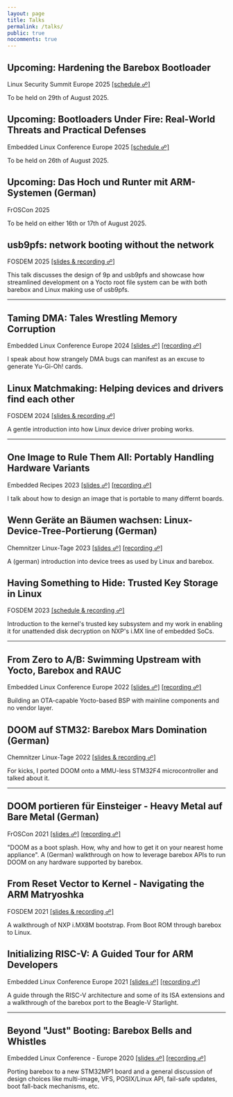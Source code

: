 ```yaml
---
layout: page
title: Talks
permalink: /talks/
public: true
nocomments: true
---
```


## Upcoming: Hardening the Barebox Bootloader

Linux Security Summit Europe 2025
[\[schedule ☍\]](https://lsseu2025.sched.com/event/25GEc/hardening-the-barebox-bootloader-ahmad-fatoum-pengutronix?iframe=no&w=100)

To be held on 29th of August 2025.

## Upcoming: Bootloaders Under Fire: Real-World Threats and Practical Defenses

Embedded Linux Conference Europe 2025
[\[schedule ☍\]](https://osseu2025.sched.com/event/25VqL/bootloaders-under-fire-real-world-threats-and-practical-defenses-ahmad-fatoum-pengutronix?iframe=yes&w=100%&sidebar=yes&bg=no)

To be held on 26th of August 2025.

## Upcoming: Das Hoch und Runter mit ARM-Systemen (German)

FrOSCon 2025

To be held on either 16th or 17th of August 2025.

## usb9pfs: network booting without the network

FOSDEM 2025
[\[slides & recording ☍\]](https://fosdem.org/2025/schedule/event/fosdem-2025-6103-usb9pfs-network-booting-without-the-network/)

This talk discusses the design of 9p and usb9pfs and showcase how streamlined development on a Yocto root file system can be with both barebox and Linux making use of usb9pfs.

---

## Taming DMA: Tales Wrestling Memory Corruption

Embedded Linux Conference Europe 2024
[\[slides ☍\]](https://osseu2024.sched.com/event/1ej1v/taming-dma-tales-wrestling-memory-corruption-ahmad-fatoum-pengutronix)
[\[recording ☍\]](https://www.youtube.com/watch?v=OMaOco0W-4Q)

I speak about how strangely DMA bugs can manifest as an excuse to generate Yu-Gi-Oh! cards.

## Linux Matchmaking: Helping devices and drivers find each other

FOSDEM 2024
[\[slides & recording ☍\]](https://archive.fosdem.org/2024/schedule/event/fosdem-2024-3222-linux-matchmaking-helping-devices-and-drivers-find-each-other/)

A gentle introduction into how Linux device driver probing works.

---

## One Image to Rule Them All: Portably Handling Hardware Variants

Embedded Recipes 2023
[\[slides ☍\]](http://embedded-recipes.org/2023/schedule/one-image-to-rule-them-all/)
[\[recording ☍\]](https://www.youtube.com/watch?v=ViaLmrrMhqk)

I talk about how to design an image that is portable to many differnt boards.

## Wenn Geräte an Bäumen wachsen: Linux-Device-Tree-Portierung (German)

Chemnitzer Linux-Tage 2023
[\[slides ☍\]](https://chemnitzer.linux-tage.de/2023/de/programm/beitrag/251/)
[\[recording ☍\]](https://media.ccc.de/v/clt23-251-wenn-gerate-an-baumen-wachsen-linux-device-tree-portierung#t=1)

A (german) introduction into device trees as used by Linux and barebox.

## Having Something to Hide: Trusted Key Storage in Linux

FOSDEM 2023
[\[schedule & recording ☍\]](https://archive.fosdem.org/2023/schedule/event/sth_to_hide/)

Introduction to the kernel's trusted key subsystem and my work in enabling it for unattended disk decryption on NXP's i.MX line of embedded SoCs.

---

## From Zero to A/B: Swimming Upstream with Yocto, Barebox and RAUC

Embedded Linux Conference Europe 2022
[\[slides ☍\]](https://osseu2022.sched.com/event/15zDg/from-zero-to-ab-swimming-upstream-with-yocto-barebox-and-rauc-roland-hieber-ahmad-fatoum-pengutronix-ek)
[\[recording ☍\]](https://www.youtube.com/watch?v=84Za-iWEcNU)

Building an OTA-capable Yocto-based BSP with mainline components and no vendor layer.

## DOOM auf STM32: Barebox Mars Domination (German)

Chemnitzer Linux-Tage 2022
[\[slides & recording ☍\]](https://chemnitzer.linux-tage.de/2022/de/programm/beitrag/228/)

For kicks, I ported DOOM onto a MMU-less STM32F4 microcontroller and talked about it.

---

## DOOM portieren für Einsteiger - Heavy Metal auf Bare Metal (German)

FrOSCon 2021
[\[slides ☍\]](https://programm.froscon.org/2021/events/2687.html)
[\[recording ☍\]](https://media.ccc.de/v/froscon2021-2687-doom_portieren_fur_einsteiger)

"DOOM as a boot splash. How, why and how to get it on your nearest
home appliance".
A (German) walkthrough on how to leverage barebox APIs to run DOOM on any hardware supported by barebox.

## From Reset Vector to Kernel - Navigating the ARM Matryoshka

FOSDEM 2021
[\[slides & recording ☍\]](https://archive.fosdem.org/2021/schedule/event/from_reset_vector_to_kernel/)

A walkthrough of NXP i.MX8M bootstrap. From Boot ROM through barebox to Linux.

## Initializing RISC-V: A Guided Tour for ARM Developers

Embedded Linux Conference Europe 2021
[\[slides ☍\]](https://osselc21.sched.com/event/lAVT)
[\[recording ☍\]](https://www.youtube.com/watch?v=70oYYuflFLs)

A guide through the RISC-V architecture and some of its ISA extensions
and a walkthrough of the barebox port to the Beagle-V Starlight.

---

## Beyond "Just" Booting: Barebox Bells and Whistles

Embedded Linux Conference - Europe 2020
[\[slides ☍\]](https://osseu2020.sched.com/event/eCBp/beyond-just-booting-barebox-bells-and-whistles-ahmad-fatoum-pengutronix)
[\[recording ☍\]](https://www.youtube.com/watch?v=fru1n54s2W4)

Porting barebox to a new STM32MP1 board and a general discussion of design choices like multi-image, VFS, POSIX/Linux API, fail-safe updates, boot fall-back mechanisms, etc.
